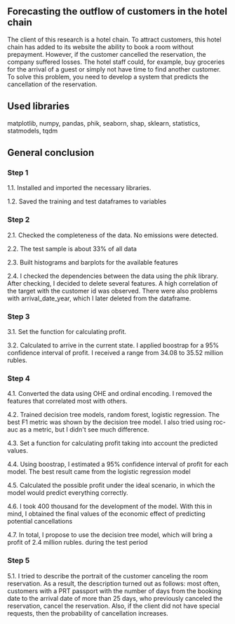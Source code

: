 ## Forecasting the outflow of customers in the hotel chain

The client of this research is a hotel chain.
To attract customers, this hotel chain has added to its website the ability to book a room without prepayment. However, if the customer cancelled the reservation, the company suffered losses. The hotel staff could, for example, buy groceries for the arrival of a guest or simply not have time to find another customer.
To solve this problem, you need to develop a system that predicts the cancellation of the reservation.

## Used libraries

matplotlib, numpy, pandas, phik, seaborn, shap, sklearn, statistics, statmodels, tqdm

## General conclusion

### Step 1

1.1. Installed and imported the necessary libraries.

1.2. Saved the training and test dataframes to variables

### Step 2

2.1. Checked the completeness of the data. No emissions were detected.

2.2. The test sample is about 33% of all data

2.3. Built histograms and barplots for the available features

2.4. I checked the dependencies between the data using the phik library. After checking, I decided to delete several features. A high correlation of the target with the customer id was observed. There were also problems with arrival_date_year, which I later deleted from the dataframe.

### Step 3

3.1. Set the function for calculating profit. 

3.2. Calculated to arrive in the current state. I applied boostrap for a 95% confidence interval of profit. I received a range from 34.08 to 35.52 million rubles.

### Step 4

4.1. Converted the data using OHE and ordinal encoding. I removed the features that correlated most with others.

4.2. Trained decision tree models, random forest, logistic regression. The best F1 metric was shown by the decision tree model. I also tried using roc-auc as a metric, but I didn't see much difference.

4.3. Set a function for calculating profit taking into account the predicted values. 

4.4. Using boostrap, I estimated a 95% confidence interval of profit for each model. The best result came from the logistic regression model

4.5. Calculated the possible profit under the ideal scenario, in which the model would predict everything correctly. 

4.6. I took 400 thousand for the development of the model. With this in mind, I obtained the final values of the economic effect of predicting potential cancellations

4.7. In total, I propose to use the decision tree model, which will bring a profit of 2.4 million rubles. during the test period

### Step 5

5.1. I tried to describe the portrait of the customer canceling the room reservation. 
As a result, the description turned out as follows: most often, customers with a PRT passport with the number of days from the booking date to the arrival date of more than 25 days, who previously canceled the reservation, cancel the reservation. Also, if the client did not have special requests, then the probability of cancellation increases.
